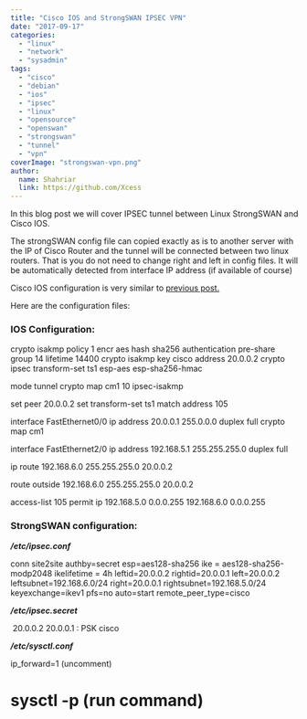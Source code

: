 ```yaml
---
title: "Cisco IOS and StrongSWAN IPSEC VPN"
date: "2017-09-17"
categories: 
  - "linux"
  - "network"
  - "sysadmin"
tags: 
  - "cisco"
  - "debian"
  - "ios"
  - "ipsec"
  - "linux"
  - "opensource"
  - "openswan"
  - "strongswan"
  - "tunnel"
  - "vpn"
coverImage: "strongswan-vpn.png"
author:
  name: Shahriar
  link: https://github.com/Xcess
---
```


In this blog post we will cover IPSEC tunnel between Linux StrongSWAN and Cisco IOS.

The strongSWAN config file can copied exactly as is to another server with the IP of Cisco Router and the tunnel will be connected between two linux routers. That is you do not need to change right and left in config files. It will be automatically detected from interface IP address (if available of course)

Cisco IOS configuration is very similar to [previous post.](/topics/gre-over-ipsec-in-cisco-ios/)

Here are the configuration files:

### **IOS Configuration:**

 crypto isakmp policy 1
     encr aes
     hash sha256
     authentication pre-share
     group 14
     lifetime 14400
     crypto isakmp key cisco address 20.0.0.2
     crypto ipsec transform-set ts1 esp-aes esp-sha256-hmac

mode tunnel
crypto map cm1 10 ipsec-isakmp

set peer 20.0.0.2
set transform-set ts1
match address 105

interface FastEthernet0/0
      ip address 20.0.0.1 255.0.0.0
      duplex full
      crypto map cm1

interface FastEthernet2/0
      ip address 192.168.5.1 255.255.255.0
      duplex full

ip route 192.168.6.0 255.255.255.0 20.0.0.2

route outside 192.168.6.0 255.255.255.0 20.0.0.2

access-list 105 permit ip 192.168.5.0 0.0.0.255 192.168.6.0 0.0.0.255

### **StrongSWAN configuration:**

**_/etc/ipsec.conf_**

conn site2site
           authby=secret
           esp=aes128-sha256
           ike = aes128-sha256-modp2048
           ikelifetime = 4h
           leftid=20.0.0.2
           rightid=20.0.0.1
           left=20.0.0.2
           leftsubnet=192.168.6.0/24
           right=20.0.0.1
           rightsubnet=192.168.5.0/24
           keyexchange=ikev1
           pfs=no
           auto=start
           remote\_peer\_type=cisco

**_/etc/ipsec.secret_**

 20.0.0.2 20.0.0.1 : PSK cisco

**_/etc/sysctl.conf_**

ip\_forward=1 (uncomment)

# sysctl -p (run command)
